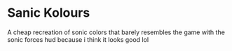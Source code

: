 # Sanic Kolours
 A cheap recreation of sonic colors that barely resembles the game with the sonic forces hud because i think it looks good lol
